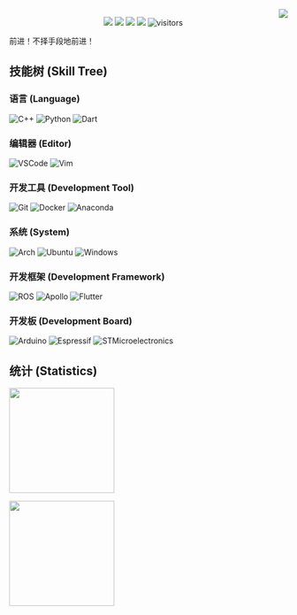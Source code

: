 <img align=right src='https://github.githubassets.com/images/mona-whisper.gif' />

<p align="center">
    <a href="https://github.com/huigang39/huigang39"><img src="https://img.shields.io/badge/status-updating-brightgreen.svg"></a>
    <a href="https://github.com/huigang39/huigang39/graphs/contributors"><img src="https://img.shields.io/github/contributors/huigang39/huigang39?color=blue"></a>
    <a href="https://github.com/huigang39/huigang39/stargazers"><img src="https://img.shields.io/github/stars/huigang39/Abrillant-Lee.svg?logo=github"></a>
    <a href="https://github.com/huigang39/huigang39/network/members"><img src="https://img.shields.io/github/forks/huigang39/huigang39.svg?color=blue&logo=github"></a>
    <img src="https://visitor-badge.laobi.icu/badge?page_id=huigang39.huigang39" alt="visitors"/>   
</p>

前进！不择手段地前进！

## 技能树 (Skill Tree)

### 语言 (Language)
![C++](https://img.shields.io/badge/-CPP-004488?style=for-the-badge&logo=cplusplus&logoColor=white)
![Python](https://img.shields.io/badge/-Python-356f9f?style=for-the-badge&&logo=python&logoColor=white)
![Dart](https://img.shields.io/badge/-Dart-03589c?style=for-the-badge&&logo=dart&logoColor=white)

### 编辑器 (Editor)
![VSCode](https://img.shields.io/badge/-VSCode-007acc?style=for-the-badge&logo=visual-studio-code&logoColor=white)
![Vim](https://img.shields.io/badge/-Vim-019733?style=for-the-badge&&logo=Vim&logoColor=white)

### 开发工具 (Development Tool)
![Git](https://img.shields.io/badge/-Git-f44d27?style=for-the-badge&logo=git&logoColor=white)
![Docker](https://img.shields.io/badge/-Docker-0073ec?style=for-the-badge&logo=docker&logoColor=white)
![Anaconda](https://img.shields.io/badge/-Anaconda-44a833?style=for-the-badge&&logo=Anaconda&logoColor=white)

### 系统 (System)
![Arch](https://img.shields.io/badge/-Arch-1793d1?style=for-the-badge&&logo=archlinux&logoColor=white)
![Ubuntu](https://img.shields.io/badge/-Ubuntu-e95420?style=for-the-badge&&logo=ubuntu&logoColor=white)
![Windows](https://img.shields.io/badge/-Windows-0078d6?style=for-the-badge&&logo=windows&logoColor=white)

### 开发框架 (Development Framework)
![ROS](https://img.shields.io/badge/-ROS-081832?style=for-the-badge&&logo=ros&logoColor=white)
![Apollo](https://img.shields.io/badge/-Apollo-015de7?style=for-the-badge&&logo=apollographql&logoColor=white)
![Flutter](https://img.shields.io/badge/-Flutter-5fc8f8?style=for-the-badge&&logo=flutter&logoColor=white)

### 开发板 (Development Board)
![Arduino](https://img.shields.io/badge/-Arduino-00979d?style=for-the-badge&&logo=arduino&logoColor=white)
![Espressif](https://img.shields.io/badge/-Espressif-e7352c?style=for-the-badge&&logo=Espressif&logoColor=white)
![STMicroelectronics](https://img.shields.io/badge/-STMicroelectronics-03234b?style=for-the-badge&&logo=stmicroelectronics&logoColor=white)

## 统计 (Statistics)
<!--      &hide_border=true           -->
<p align="left"><img height="190px" src="https://github-readme-stats.vercel.app/api?username=huigang39&show_icons=true&theme=buefy&line_height=20&count_private=true&include_all_commits=true" align = "center"/></p><img height="190px" src="https://github-readme-stats.vercel.app/api/top-langs/?username=huigang39&theme=buefy&hide=HTML,Tex&layout=compact" align = "center"/></p>
